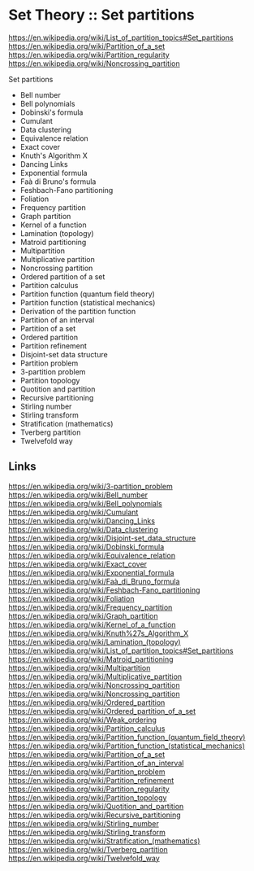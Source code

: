 # Set Theory :: Set partitions

https://en.wikipedia.org/wiki/List_of_partition_topics#Set_partitions
https://en.wikipedia.org/wiki/Partition_of_a_set
https://en.wikipedia.org/wiki/Partition_regularity
https://en.wikipedia.org/wiki/Noncrossing_partition

Set partitions
- Bell number
- Bell polynomials
- Dobinski's formula
- Cumulant
- Data clustering
- Equivalence relation
- Exact cover
- Knuth's Algorithm X
- Dancing Links
- Exponential formula
- Faà di Bruno's formula
- Feshbach-Fano partitioning
- Foliation
- Frequency partition
- Graph partition
- Kernel of a function
- Lamination (topology)
- Matroid partitioning
- Multipartition
- Multiplicative partition
- Noncrossing partition
- Ordered partition of a set
- Partition calculus
- Partition function (quantum field theory)
- Partition function (statistical mechanics)
- Derivation of the partition function
- Partition of an interval
- Partition of a set
- Ordered partition
- Partition refinement
- Disjoint-set data structure
- Partition problem
- 3-partition problem
- Partition topology
- Quotition and partition
- Recursive partitioning
- Stirling number
- Stirling transform
- Stratification (mathematics)
- Tverberg partition
- Twelvefold way

## Links

https://en.wikipedia.org/wiki/3-partition_problem
https://en.wikipedia.org/wiki/Bell_number
https://en.wikipedia.org/wiki/Bell_polynomials
https://en.wikipedia.org/wiki/Cumulant
https://en.wikipedia.org/wiki/Dancing_Links
https://en.wikipedia.org/wiki/Data_clustering
https://en.wikipedia.org/wiki/Disjoint-set_data_structure
https://en.wikipedia.org/wiki/Dobinski_formula
https://en.wikipedia.org/wiki/Equivalence_relation
https://en.wikipedia.org/wiki/Exact_cover
https://en.wikipedia.org/wiki/Exponential_formula
https://en.wikipedia.org/wiki/Faà_di_Bruno_formula
https://en.wikipedia.org/wiki/Feshbach-Fano_partitioning
https://en.wikipedia.org/wiki/Foliation
https://en.wikipedia.org/wiki/Frequency_partition
https://en.wikipedia.org/wiki/Graph_partition
https://en.wikipedia.org/wiki/Kernel_of_a_function
https://en.wikipedia.org/wiki/Knuth%27s_Algorithm_X
https://en.wikipedia.org/wiki/Lamination_(topology)
https://en.wikipedia.org/wiki/List_of_partition_topics#Set_partitions
https://en.wikipedia.org/wiki/Matroid_partitioning
https://en.wikipedia.org/wiki/Multipartition
https://en.wikipedia.org/wiki/Multiplicative_partition
https://en.wikipedia.org/wiki/Noncrossing_partition
https://en.wikipedia.org/wiki/Noncrossing_partition
https://en.wikipedia.org/wiki/Ordered_partition
https://en.wikipedia.org/wiki/Ordered_partition_of_a_set
https://en.wikipedia.org/wiki/Weak_ordering
https://en.wikipedia.org/wiki/Partition_calculus
https://en.wikipedia.org/wiki/Partition_function_(quantum_field_theory)
https://en.wikipedia.org/wiki/Partition_function_(statistical_mechanics)
https://en.wikipedia.org/wiki/Partition_of_a_set
https://en.wikipedia.org/wiki/Partition_of_an_interval
https://en.wikipedia.org/wiki/Partition_problem
https://en.wikipedia.org/wiki/Partition_refinement
https://en.wikipedia.org/wiki/Partition_regularity
https://en.wikipedia.org/wiki/Partition_topology
https://en.wikipedia.org/wiki/Quotition_and_partition
https://en.wikipedia.org/wiki/Recursive_partitioning
https://en.wikipedia.org/wiki/Stirling_number
https://en.wikipedia.org/wiki/Stirling_transform
https://en.wikipedia.org/wiki/Stratification_(mathematics)
https://en.wikipedia.org/wiki/Tverberg_partition
https://en.wikipedia.org/wiki/Twelvefold_way

